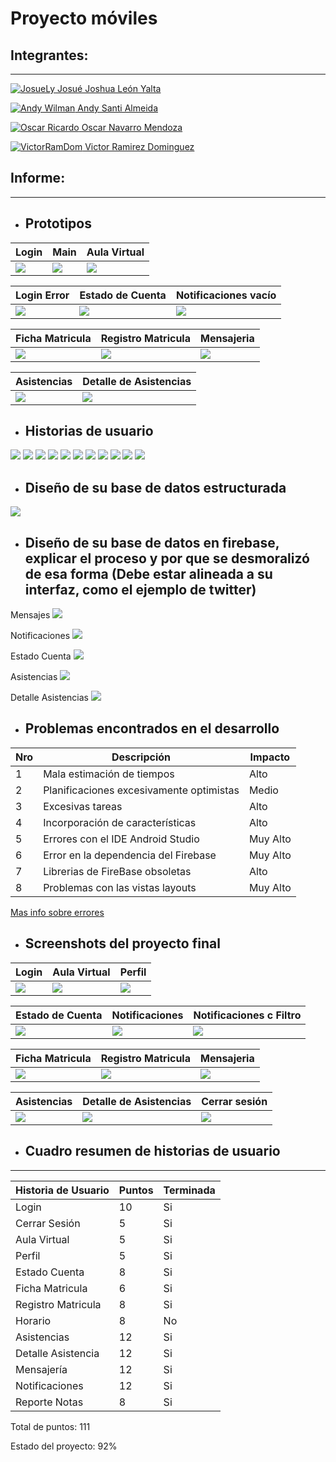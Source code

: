 Proyecto móviles
==================

## Integrantes:
---

[![JosueLy](https://i.imgur.com/fOdkI7y.jpg?1) Josué Joshua León Yalta](https://github.com/JosueLy)

[![Andy Wilman](https://sigadocentes.udep.edu.pe/fotossiga/persona/1016398_a866d43.jpg) Andy Santi Almeida]()

[![Oscar Ricardo](https://scontent.ftru3-1.fna.fbcdn.net/v/t1.0-9/45159244_1017730965101788_4371484848502603776_n.jpg?_nc_cat=102&_nc_eui2=AeEtZHXTP28cDLtbormBHlNGoxAl48p6gDJX2kVGf9kphL6eNp08CFg5xzuur_gd_03PeH9ZaPprS2xwiDn6EFxZuNG9LnvhH33k_nYEGvYrXA&_nc_ht=scontent.ftru3-1.fna&oh=8f35a9f95599694a776db52a1bc6032b&oe=5C72FFE6) Oscar Navarro Mendoza]() 

[![VictorRamDom](https://avatars2.githubusercontent.com/u/15022592?s=40&v=4) Victor Ramirez Dominguez]()

## Informe:

---

* ## Prototipos


| Login | Main | Aula Virtual |
| -------- | -------- | -------- |
| ![](https://i.imgur.com/KO9Ko1o.png) | ![](https://i.imgur.com/9E467Jn.png) | ![](https://i.imgur.com/ij8H3jp.png) |


| Login Error | Estado de Cuenta | Notificaciones vacío |
| -------- | -------- | -------- |
| ![](https://i.imgur.com/2TUQnu6.png) | ![](https://i.imgur.com/8ozFRAJ.png) | ![](https://i.imgur.com/UexU7vJ.png) |


| Ficha Matricula | Registro Matricula | Mensajeria |
| -------- | -------- | -------- |
| ![](https://i.imgur.com/qEXlega.png) | ![](https://i.imgur.com/h2bIZOs.png) | ![](https://i.imgur.com/aq5DDFt.png) |

| Asistencias | Detalle de Asistencias|
|------------|-----------------------|
| ![](https://i.imgur.com/ZpGQejJ.png) | ![](https://i.imgur.com/lQVx4jZ.png) |

* ## Historias de usuario

![](https://i.imgur.com/SgYHax1.png)
![](https://i.imgur.com/Es5IU7q.png)
![](https://i.imgur.com/P5gymJx.png)
![](https://i.imgur.com/rUyJQzx.png)
![](https://i.imgur.com/yx86He8.png)
![](https://i.imgur.com/r0TR666.png)
![](https://i.imgur.com/g4Ml31e.png)
![](https://i.imgur.com/cvuBDSn.png)
![](https://i.imgur.com/AVxaaFa.png)
![](https://i.imgur.com/CKAsvQl.png)
![](https://i.imgur.com/gNGoDxM.png)

* ## Diseño de su base de datos estructurada
![](https://i.imgur.com/ymSgKoy.png)

* ## Diseño de su base de datos en firebase, explicar el proceso y por que se desmoralizó de esa forma (Debe estar alineada a su interfaz, como el ejemplo de twitter)

Mensajes
![](https://i.imgur.com/ceIAYE0.png)

Notificaciones
![](https://i.imgur.com/AGT0uO8.png)

Estado Cuenta
![](https://i.imgur.com/83GgzwI.png)

Asistencias
![](https://i.imgur.com/obbukDe.png?1)

Detalle Asistencias
![](https://i.imgur.com/JHEJlNE.png?1)


* ## Problemas encontrados en el desarrollo

| Nro | Descripción | Impacto |
| --- | ----------- | -------- |
| 1   | Mala estimación de tiempos  | Alto     |
| 2   | Planificaciones excesivamente optimistas | Medio   |
| 3   | Excesivas tareas  | Alto     |
| 4   | Incorporación de características | Alto     |
| 5   | Errores con el IDE Android Studio | Muy Alto |
| 6   | Error en la dependencia del Firebase | Muy Alto |
| 7   | Librerias de FireBase obsoletas | Alto |
| 8   | Problemas con las vistas layouts | Muy Alto |

[Mas info sobre errores](http://www.javiergarzas.com/2010/06/errores-clasicos-desarrollo-software.html)

* ## Screenshots del proyecto final

| Login | Aula Virtual | Perfil |
| -------- | -------- | -------- |
| ![](https://i.imgur.com/n2FNmtg.png) | ![](https://i.imgur.com/7CA97Ek.png) | ![](https://i.imgur.com/DthPq8s.png) |


| Estado de Cuenta | Notificaciones | Notificaciones c Filtro |
| -------- | -------- | -------- |
| ![](https://i.imgur.com/8dhTxVl.png) | ![](https://i.imgur.com/75XZjUj.png) | ![](https://i.imgur.com/lKkGOFg.png) |


| Ficha Matricula | Registro Matricula | Mensajeria |
| -------- | -------- | -------- |
| ![](https://i.imgur.com/FNCtYud.png) | ![](https://i.imgur.com/U0G7s90.png) | ![](https://i.imgur.com/g1lXwBZ.png) |

| Asistencias | Detalle de Asistencias| Cerrar sesión |
|-------------|-----------------------|---------------|
| ![](https://i.imgur.com/q9Aeemz.png) | ![](https://i.imgur.com/un70itd.png) | ![](https://i.imgur.com/T8pUA7b.png) |

* ## Cuadro resumen de historias de usuario
---
| Historia de Usuario  | Puntos | Terminada |
| -------------------- | ------ | --------- |
| Login                | 10     | Si        |
| Cerrar Sesión        | 5      | Si        |
| Aula Virtual         | 5      | Si        |
| Perfil               | 5      | Si        |
| Estado Cuenta        | 8      | Si        |
| Ficha Matricula      | 6      | Si        |
| Registro Matricula   | 8      | Si        |
| Horario              | 8      | No        |
| Asistencias          | 12     | Si        |
| Detalle Asistencia   | 12     | Si        |
| Mensajería           | 12     | Si        |
| Notificaciones       | 12     | Si        |
| Reporte Notas        | 8      | Si        |


Total de puntos: 111

Estado del proyecto: 92%
